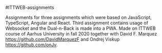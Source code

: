 #ITTWEB-assignments

Assignments for three assignments which were based on JavaScript, TypeScript, Angular and React. Third assignment contains usage of Websocket and the Dual-n-Back is made into a PWA. Made on ITTWEB course of Aarhus University in fall 2020 together with David F. Marquez https://github.com/DavidMarquezF and Ondrej Viskup https://github.com/onJv.
